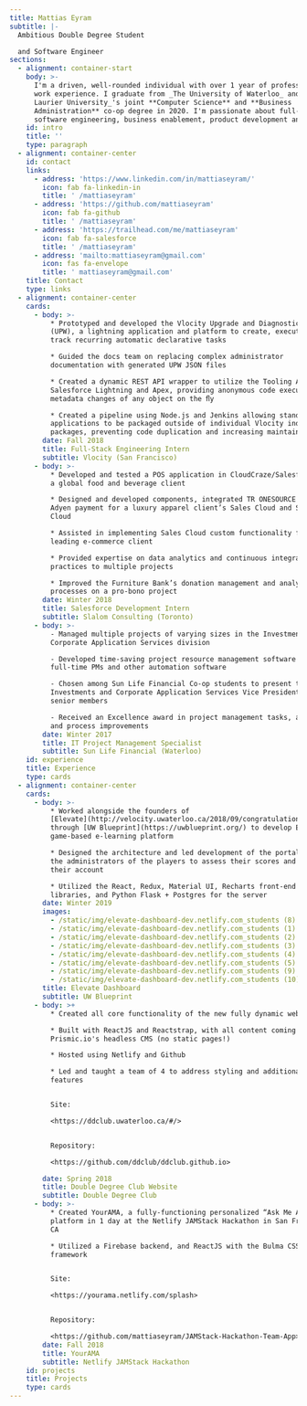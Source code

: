 ```yaml
---
title: Mattias Eyram
subtitle: |-
  Ambitious Double Degree Student

  and Software Engineer
sections:
  - alignment: container-start
    body: >-
      I'm a driven, well-rounded individual with over 1 year of professional
      work experience. I graduate from _The University of Waterloo_ and _Wilfrid
      Laurier University_'s joint **Computer Science** and **Business
      Administration** co-op degree in 2020. I'm passionate about full-stack
      software engineering, business enablement, product development and design.
    id: intro
    title: ''
    type: paragraph
  - alignment: container-center
    id: contact
    links:
      - address: 'https://www.linkedin.com/in/mattiaseyram/'
        icon: fab fa-linkedin-in
        title: ' /mattiaseyram'
      - address: 'https://github.com/mattiaseyram'
        icon: fab fa-github
        title: ' /mattiaseyram'
      - address: 'https://trailhead.com/me/mattiaseyram'
        icon: fab fa-salesforce
        title: ' /mattiaseyram'
      - address: 'mailto:mattiaseyram@gmail.com'
        icon: fas fa-envelope
        title: ' mattiaseyram@gmail.com'
    title: Contact
    type: links
  - alignment: container-center
    cards:
      - body: >-
          * Prototyped and developed the Vlocity Upgrade and Diagnostic Wizard
          (UPW), a lightning application and platform to create, execute, and
          track recurring automatic declarative tasks

          * Guided the docs team on replacing complex administrator
          documentation with generated UPW JSON files

          * Created a dynamic REST API wrapper to utilize the Tooling API within
          Salesforce Lightning and Apex, providing anonymous code execution and
          metadata changes of any object on the ﬂy

          * Created a pipeline using Node.js and Jenkins allowing stand-alone
          applications to be packaged outside of individual Vlocity industry
          packages, preventing code duplication and increasing maintainability
        date: Fall 2018
        title: Full-Stack Engineering Intern
        subtitle: Vlocity (San Francisco)
      - body: >-
          * Developed and tested a POS application in CloudCraze/Salesforce for
          a global food and beverage client

          * Designed and developed components, integrated TR ONESOURCE tax and
          Adyen payment for a luxury apparel client’s Sales Cloud and Service
          Cloud

          * Assisted in implementing Sales Cloud custom functionality for a
          leading e-commerce client

          * Provided expertise on data analytics and continuous integration best
          practices to multiple projects

          * Improved the Furniture Bank’s donation management and analytics
          processes on a pro-bono project
        date: Winter 2018
        title: Salesforce Development Intern
        subtitle: Slalom Consulting (Toronto)
      - body: >-
          - Managed multiple projects of varying sizes in the Investments and
          Corporate Application Services division

          - Developed time-saving project resource management software used by
          full-time PMs and other automation software

          - Chosen among Sun Life Financial Co-op students to present to
          Investments and Corporate Application Services Vice President and
          senior members

          - Received an Excellence award in project management tasks, automation
          and process improvements
        date: Winter 2017
        title: IT Project Management Specialist
        subtitle: Sun Life Financial (Waterloo)
    id: experience
    title: Experience
    type: cards
  - alignment: container-center
    cards:
      - body: >-
          * Worked alongside the founders of
          [Elevate](http://velocity.uwaterloo.ca/2018/09/congratulations-to-elevate-for-taking-home-the-5k-accessibility-directorate-of-ontario-prize/)
          through [UW Blueprint](https://uwblueprint.org/) to develop Elevate’s
          game-based e-learning platform

          * Designed the architecture and led development of the portal used by
          the administrators of the players to assess their scores and manage
          their account 

          * Utilized the React, Redux, Material UI, Recharts front-end
          libraries, and Python Flask + Postgres for the server
        date: Winter 2019
        images:
          - /static/img/elevate-dashboard-dev.netlify.com_students (8).png
          - /static/img/elevate-dashboard-dev.netlify.com_students (1).png
          - /static/img/elevate-dashboard-dev.netlify.com_students (2).png
          - /static/img/elevate-dashboard-dev.netlify.com_students (3).png
          - /static/img/elevate-dashboard-dev.netlify.com_students (4).png
          - /static/img/elevate-dashboard-dev.netlify.com_students (5).png
          - /static/img/elevate-dashboard-dev.netlify.com_students (9).png
          - /static/img/elevate-dashboard-dev.netlify.com_students (10).png
        title: Elevate Dashboard
        subtitle: UW Blueprint
      - body: >+
          * Created all core functionality of the new fully dynamic website

          * Built with ReactJS and Reactstrap, with all content coming from
          Prismic.io's headless CMS (no static pages!)

          * Hosted using Netlify and Github

          * Led and taught a team of 4 to address styling and additional
          features


          Site:  

          <https://ddclub.uwaterloo.ca/#/>


          Repository:  

          <https://github.com/ddclub/ddclub.github.io>

        date: Spring 2018
        title: Double Degree Club Website
        subtitle: Double Degree Club
      - body: >-
          * Created YourAMA, a fully-functioning personalized “Ask Me Anything”
          platform in 1 day at the Netlify JAMStack Hackathon in San Francisco,
          CA

          * Utilized a Firebase backend, and ReactJS with the Bulma CSS
          framework


          Site:

          <https://yourama.netlify.com/splash>


          Repository:

          <https://github.com/mattiaseyram/JAMStack-Hackathon-Team-App>
        date: Fall 2018
        title: YourAMA
        subtitle: Netlify JAMStack Hackathon
    id: projects
    title: Projects
    type: cards
---
```


